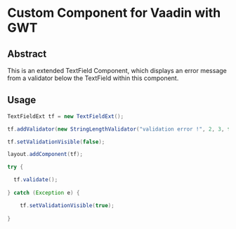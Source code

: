 Custom Component for Vaadin with GWT
====================================

Abstract
--------

This is an extended TextField Component, which displays an error message from a validator below the TextField within this component.


Usage 
-----
```java
TextFieldExt tf = new TextFieldExt();

tf.addValidator(new StringLengthValidator("validation error !", 2, 3, false));

tf.setValidationVisible(false);

layout.addComponent(tf);

try {

  tf.validate();
  
} catch (Exception e) {

	tf.setValidationVisible(true);
	
}
```



